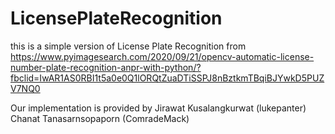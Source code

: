 # LicensePlateRecognition

this is a simple version of License Plate Recognition from https://www.pyimagesearch.com/2020/09/21/opencv-automatic-license-number-plate-recognition-anpr-with-python/?fbclid=IwAR1AS0RBI1t5a0e0Q1lORQtZuaDTiSSPJ8nBztkmTBqiBJYwkD5PUZV7NQ0

Our implementation is provided by
Jirawat Kusalangkurwat (lukepanter)
Chanat Tanasarnsopaporn (ComradeMack)
